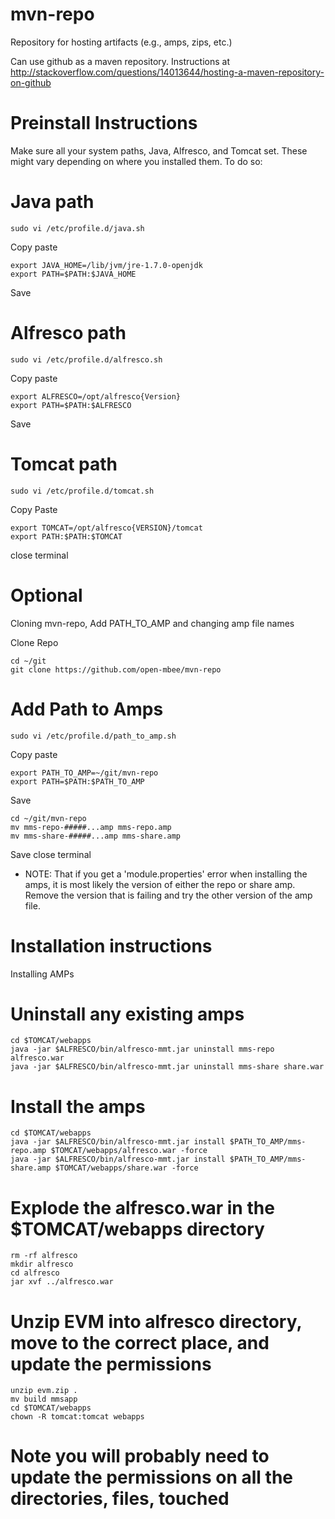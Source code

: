 mvn-repo
========

Repository for hosting artifacts (e.g., amps, zips, etc.)

Can use github as a maven repository. Instructions at http://stackoverflow.com/questions/14013644/hosting-a-maven-repository-on-github

Preinstall Instructions
=======================
Make sure all your system paths, Java, Alfresco, and Tomcat set. These might vary depending on where you installed them.
To do so:

# Java path    

    sudo vi /etc/profile.d/java.sh

Copy paste

    export JAVA_HOME=/lib/jvm/jre-1.7.0-openjdk
    export PATH=$PATH:$JAVA_HOME

Save

# Alfresco path

    sudo vi /etc/profile.d/alfresco.sh

Copy paste

    export ALFRESCO=/opt/alfresco{Version}
    export PATH=$PATH:$ALFRESCO

Save

# Tomcat path

    sudo vi /etc/profile.d/tomcat.sh

Copy Paste

    export TOMCAT=/opt/alfresco{VERSION}/tomcat
    export PATH:$PATH:$TOMCAT

close terminal

# Optional
Cloning mvn-repo, Add PATH_TO_AMP and changing amp file names

Clone Repo

    cd ~/git
    git clone https://github.com/open-mbee/mvn-repo

# Add Path to Amps

    sudo vi /etc/profile.d/path_to_amp.sh
Copy paste

    export PATH_TO_AMP=~/git/mvn-repo
    export PATH=$PATH:$PATH_TO_AMP

Save

    cd ~/git/mvn-repo
    mv mms-repo-#####...amp mms-repo.amp
    mv mms-share-#####...amp mms-share.amp


Save
close terminal

* NOTE: That if you get a 'module.properties' error when installing the amps, it is most likely the version of either the repo or share amp. Remove the version that is failing and try the other version of the amp file.


Installation instructions
=========================

Installing AMPs

# Uninstall any existing amps
    cd $TOMCAT/webapps
    java -jar $ALFRESCO/bin/alfresco-mmt.jar uninstall mms-repo alfresco.war
    java -jar $ALFRESCO/bin/alfresco-mmt.jar uninstall mms-share share.war
# Install the amps
    cd $TOMCAT/webapps
    java -jar $ALFRESCO/bin/alfresco-mmt.jar install $PATH_TO_AMP/mms-repo.amp $TOMCAT/webapps/alfresco.war -force
    java -jar $ALFRESCO/bin/alfresco-mmt.jar install $PATH_TO_AMP/mms-share.amp $TOMCAT/webapps/share.war -force
# Explode the alfresco.war in the $TOMCAT/webapps directory
    rm -rf alfresco
    mkdir alfresco
    cd alfresco
    jar xvf ../alfresco.war
# Unzip EVM into alfresco directory, move to the correct place, and update the permissions
    unzip evm.zip .
    mv build mmsapp
    cd $TOMCAT/webapps
    chown -R tomcat:tomcat webapps
# Note you will probably need to update the permissions on all the directories, files, touched
